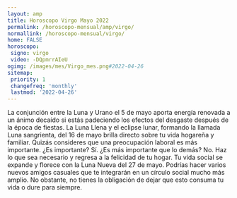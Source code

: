 ```yaml
---
layout: amp
title: Horoscopo Virgo Mayo 2022 
permalink: /horoscopo-mensual/amp/virgo/
normallink: /horoscopo-mensual/virgo/
home: FALSE
horoscopo:
 signo: virgo
 video: -DQpmrrAIeU
ogimg: /images/mes/Virgo_mes.png#2022-04-26
sitemap:
 priority: 1
 changefreq: 'monthly'
 lastmod: '2022-04-26'
---
```



La conjunción entre la Luna y Urano el 5 de mayo aporta energía renovada a un ánimo decaído si estás padeciendo los efectos del desgaste después de la época de fiestas. La Luna Llena y el eclipse lunar, formando la llamada Luna sangrienta, del 16 de mayo brilla directo sobre tu vida hogareña y familiar. Quizás consideres que una preocupación laboral es más importante. ¿Es importante? Sí. ¿Es más importante que lo demás? No. Haz lo que sea necesario y regresa a la felicidad de tu hogar. Tu vida social se expande y florece con la Luna Nueva del 27 de mayo. Podrías hacer varios nuevos amigos casuales que te integrarán en un círculo social mucho más amplio. No obstante, no tienes la obligación de dejar que esto consuma tu vida o dure para siempre.